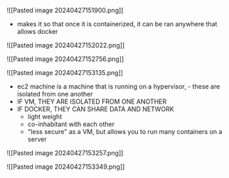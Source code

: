 ![[Pasted image 20240427151900.png]]
- makes it so that once it is containerized, it can be ran anywhere that allows docker

![[Pasted image 20240427152022.png]]

![[Pasted image 20240427152756.png]]

![[Pasted image 20240427153135.png]]
- ec2 machine is a machine that is running on a hypervisor, - these are isolated from one another
- IF VM, THEY ARE ISOLATED FROM ONE ANOTHER
- IF DOCKER, THEY CAN SHARE DATA AND NETWORK
	- light weight
	- co-inhabitant with each other
	- "less secure" as a VM, but allows you to run many containers on a server

![[Pasted image 20240427153257.png]]

![[Pasted image 20240427153349.png]]
